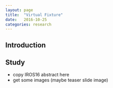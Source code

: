 ```yaml
---
layout: page
title:  "Virtual Fixture"
date:   2016-10-25
categories: research
---
```


## Introduction

## Study 

- copy IROS16 abstract here
- get some images (maybe teaser slide image)
